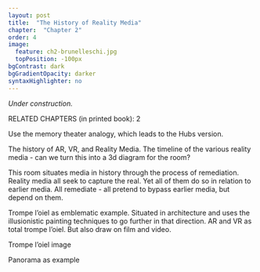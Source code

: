 ```yaml
---
layout: post
title:  "The History of Reality Media"
chapter:  "Chapter 2"
order: 4
image:
  feature: ch2-brunelleschi.jpg
  topPosition: -100px
bgContrast: dark
bgGradientOpacity: darker
syntaxHighlighter: no
---
```


_Under construction._

RELATED CHAPTERS (in printed book): 2

Use the memory theater analogy, which leads to the Hubs version. 

The history of AR, VR, and Reality Media.
The timeline of the various reality media - can we turn this into a 3d diagram for the room?

<div class="img img--fullContainer img--6xLeading" style="background-image: url({{ site.baseurl_book_img }}timeline.jpg);"></div>

This room situates media in history through the process of remediation.
Reality media all seek to capture the real. Yet all of them do so in relation to earlier media. All remediate - all pretend to bypass earlier media, but depend on them. 

Trompe l’oiel as emblematic example. Situated in architecture and uses the illusionistic painting techniques to go further in that direction. AR and VR as total trompe l’oiel. But also draw on film and video.

Trompe l’oiel image

Panorama as example
